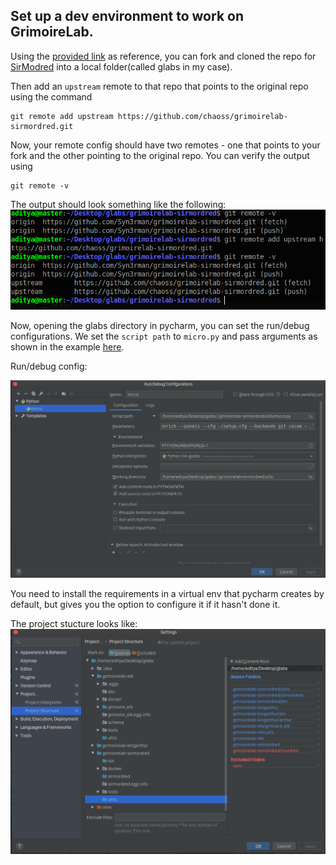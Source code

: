 ## Set up a dev environment to work on GrimoireLab.

Using the [provided link](https://github.com/chaoss/grimoirelab-sirmordred#setting-up-a-pycharm-dev-environment) as reference, you can fork and cloned the repo for [SirModred](https://github.com/chaoss/grimoirelab-sirmordred) into a local folder(called glabs in my case). 

Then add an `upstream` remote to that repo that points to the original repo using the command

```
git remote add upstream https://github.com/chaoss/grimoirelab-sirmordred.git
```

Now, your remote config should have two remotes - one that points to your fork and the other pointing to the original repo. You can verify the output using 

```
git remote -v
```

The output should look something like the following: ![](./assets/remotes.png)

Now, opening the glabs directory in pycharm, you can set the run/debug configurations. We set the `script path` to `micro.py` and pass arguments as shown in the example [here](https://github.com/chaoss/grimoirelab-sirmordred#setting-up-a-pycharm-dev-environment).

Run/debug config:

![](./assets/config.png)

You need to install the requirements in a virtual env that pycharm creates by default, but gives you the option to configure it if it hasn't done it.

The project stucture looks like:
![](./assets/project_structure.png)
